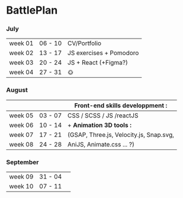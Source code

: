 # BattlePlan

  

### July

  
|  |  |  |
|--|--|--|
|week 01 | 06 - 10  | CV/Portfolio |
|week 02  | 13 - 17 | JS exercises + Pomodoro |
|week 03  | 20 - 24 | JS + React (+Figma?) |
|week 04  | 27 - 31 |:sun_with_face: |
  

### August

|  |  |Front-end skills developpment : |
|--|--|--|
|week 05 | 03 - 07  | CSS / SCSS / JS /reactJS |
|week 06  | 10 - 14 |  + **Animation 3D tools :**	 |
|week 07  | 17 - 21 |  (GSAP, Three.js, Velocity.js, Snap.svg, |
|week 08  | 24 - 28 |AniJS, Animate.css ... ?) |



### September

|  |  |  |
|--|--|--|
| week 09 | 31 - 04  |  |
| week 10 | 07 - 11 |   |

